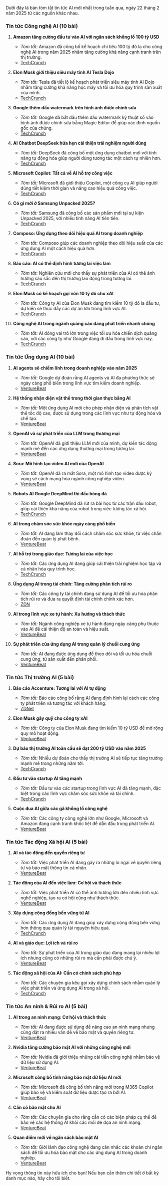 Dưới đây là bản tóm tắt tin tức AI mới nhất trong tuần qua, ngày 22 tháng 2 năm 2025 từ các nguồn khác nhau.

### Tin tức Công nghệ AI (10 bài)

1. **Amazon tăng cường đầu tư vào AI với ngân sách khổng lồ 100 tỷ USD**
   - *Tóm tắt:* Amazon đã công bố kế hoạch chi tiêu 100 tỷ đô la cho công nghệ AI trong năm 2025 nhằm tăng cường khả năng cạnh tranh trên thị trường.
   - [TechCrunch](https://techcrunch.com/category/artificial-intelligence/)
   
2. **Elon Musk giới thiệu siêu máy tính AI Tesla Dojo**
   - *Tóm tắt:* Tesla đã tiết lộ kế hoạch phát triển siêu máy tính AI Dojo nhằm tăng cường khả năng học máy và tối ưu hóa quy trình sản xuất của mình.
   - [TechCrunch](https://techcrunch.com/category/artificial-intelligence/)

3. **Google thêm dấu watermark trên hình ảnh được chỉnh sửa**
   - *Tóm tắt:* Google đã bắt đầu thêm dấu watermark kỹ thuật số vào hình ảnh được chỉnh sửa bằng Magic Editor để giúp xác định nguồn gốc của chúng.
   - [TechCrunch](https://techcrunch.com/category/artificial-intelligence/)

4. **AI Chatbot DeepSeek hứa hẹn cải thiện trải nghiệm người dùng**
   - *Tóm tắt:* DeepSeek đã công bố một ứng dụng chatbot mới với tính năng tự động hóa giúp người dùng tương tác một cách tự nhiên hơn.
   - [TechCrunch](https://techcrunch.com/category/artificial-intelligence/)

5. **Microsoft Copilot: Tất cả về AI hỗ trợ công việc**
   - *Tóm tắt:* Microsoft đã giới thiệu Copilot, một công cụ AI giúp người dùng tiết kiệm thời gian và nâng cao hiệu quả công việc.
   - [TechCrunch](https://techcrunch.com/category/artificial-intelligence/)

6. **Có gì mới ở Samsung Unpacked 2025?**
   - *Tóm tắt:* Samsung đã công bố các sản phẩm mới tại sự kiện Unpacked 2025, với nhiều tính năng AI tiên tiến.
   - [TechCrunch](https://techcrunch.com/category/artificial-intelligence/)

7. **Composo: Ứng dụng theo dõi hiệu quả AI trong doanh nghiệp**
   - *Tóm tắt:* Composo giúp các doanh nghiệp theo dõi hiệu suất của các ứng dụng AI một cách hiệu quả hơn.
   - [TechCrunch](https://techcrunch.com/category/artificial-intelligence/)

8. **Báo cáo: AI có thể định hình tương lai việc làm**
   - *Tóm tắt:* Nghiên cứu mới cho thấy sự phát triển của AI có thể ảnh hưởng sâu sắc đến thị trường lao động trong tương lai.
   - [TechCrunch](https://techcrunch.com/category/artificial-intelligence/)

9. **Elon Musk có kế hoạch gọi vốn 10 tỷ đô cho xAI**
   - *Tóm tắt:* Công ty AI của Elon Musk đang tìm kiếm 10 tỷ đô la đầu tư, dự kiến sẽ thúc đẩy các dự án lớn trong lĩnh vực AI.
   - [TechCrunch](https://techcrunch.com/category/artificial-intelligence/)

10. **Công nghệ AI trong ngành quảng cáo đang phát triển nhanh chóng**
    - *Tóm tắt:* AI đóng vai trò lớn trong việc tối ưu hóa chiến dịch quảng cáo, với các công ty như Google đang đi đầu trong lĩnh vực này.
    - [TechCrunch](https://techcrunch.com/category/artificial-intelligence/)

### Tin tức Ứng dụng AI (10 bài)

1. **AI agents sẽ chiếm lĩnh trong doanh nghiệp vào năm 2025**
   - *Tóm tắt:* Google dự đoán rằng AI agents và AI đa phương thức sẽ ngày càng phổ biến trong lĩnh vực tìm kiếm doanh nghiệp.
   - [VentureBeat](https://venturebeat.com/ai/google-ai-agents-multimodal-ai-enterprise-search-will-dominate-in-2025/)

2. **Hệ thống nhận diện vật thể trong thời gian thực bằng AI**
   - *Tóm tắt:* Một ứng dụng AI mới cho phép nhận diện và phân tích vật thể tốc độ cao, được sử dụng trong các lĩnh vực như tự động hóa và chế tạo.
   - [VentureBeat](https://venturebeat.com/ai/)

3. **OpenAI và sự phát triển của LLM trong thương mại**
   - *Tóm tắt:* OpenAI đã giới thiệu LLM mới của mình, dự kiến tác động mạnh mẽ đến các ứng dụng thương mại trong tương lai.
   - [VentureBeat](https://venturebeat.com/ai/)

4. **Sora: Mô hình tạo video AI mới của OpenAI**
   - *Tóm tắt:* OpenAI đã ra mắt Sora, một mô hình tạo video được kỳ vọng sẽ cách mạng hóa ngành công nghiệp video.
   - [VentureBeat](https://venturebeat.com/ai/the-4-biggest-ai-stories-from-2024-and-one-key-prediction-for-2025/)

5. **Robots AI Google DeepMind thi đấu bóng đá**
   - *Tóm tắt:* Google DeepMind đã rút ra bài học từ các trận đấu robot, giúp cải thiện khả năng của robot trong việc tương tác xã hội.
   - [TechCrunch](https://techcrunch.com/category/artificial-intelligence/)

6. **AI trong chăm sóc sức khỏe ngày càng phổ biến**
   - *Tóm tắt:* AI đang làm thay đổi cách chăm sóc sức khỏe, từ việc chẩn đoán đến quản lý phát bệnh.
   - [VentureBeat](https://venturebeat.com/ai/)

7. **AI hỗ trợ trong giáo dục: Tương lai của việc học**
   - *Tóm tắt:* Các ứng dụng AI đang giúp cải thiện trải nghiệm học tập và cá nhân hóa quy trình học.
   - [TechCrunch](https://techcrunch.com/category/artificial-intelligence/)

8. **Ứng dụng AI trong tài chính: Tăng cường phân tích rủi ro**
   - *Tóm tắt:* Các công ty tài chính đang sử dụng AI để tối ưu hóa phân tích rủi ro và đưa ra quyết định tài chính chính xác hơn.
   - [ZDN](https://www.zdnet.com/topic/artificial-intelligence/)

9. **AI trong lĩnh vực xe tự hành: Xu hướng và thách thức**
   - *Tóm tắt:* Ngành công nghiệp xe tự hành đang ngày càng phụ thuộc vào AI để cải thiện độ an toàn và hiệu suất.
   - [VentureBeat](https://venturebeat.com/ai/)

10. **Sự phát triển của ứng dụng AI trong quản lý chuỗi cung ứng**
    - *Tóm tắt:* AI đang được ứng dụng để theo dõi và tối ưu hóa chuỗi cung ứng, từ sản xuất đến phân phối.
    - [VentureBeat](https://venturebeat.com/ai/)

### Tin tức Thị trường AI (5 bài)

1. **Báo cáo Accenture: Tương lai với AI tự động**
   - *Tóm tắt:* Báo cáo công bố rằng AI đang định hình lại cách các công ty phát triển và tương tác với khách hàng.
   - [ZDNet](https://www.zdnet.com/topic/artificial-intelligence/)

2. **Elon Musk gây quỹ cho công ty xAI**
   - *Tóm tắt:* Công ty của Elon Musk đang tìm kiếm 10 tỷ USD để mở rộng quy mô hoạt động.
   - [VentureBeat](https://venturebeat.com/ai/)

3. **Dự báo thị trường AI toàn cầu sẽ đạt 200 tỷ USD vào năm 2025**
   - *Tóm tắt:* Nhiều dự đoán cho thấy thị trường AI sẽ tiếp tục tăng trưởng mạnh mẽ trong những năm tới.
   - [TechCrunch](https://techcrunch.com/category/artificial-intelligence/)

4. **Đầu tư vào startup AI tăng mạnh**
   - *Tóm tắt:* Đầu tư vào các startup trong lĩnh vực AI đã tăng mạnh, đặc biệt trong các lĩnh vực chăm sóc sức khỏe và tài chính.
   - [TechCrunch](https://techcrunch.com/category/artificial-intelligence/)

5. **Cuộc đua AI giữa các gã khổng lồ công nghệ**
   - *Tóm tắt:* Các công ty công nghệ lớn như Google, Microsoft và Amazon đang cạnh tranh khốc liệt để dẫn đầu trong phát triển AI.
   - [VentureBeat](https://venturebeat.com/ai/)

### Tin tức Tác động Xã hội AI (5 bài)

1. **AI và tác động đến quyền riêng tư**
   - *Tóm tắt:* Việc phát triển AI đang gây ra những lo ngại về quyền riêng tư và bảo mật thông tin cá nhân.
   - [VentureBeat](https://venturebeat.com/ai/)

2. **Tác động của AI đến việc làm: Cơ hội và thách thức**
   - *Tóm tắt:* Việc phát triển AI có thể ảnh hưởng lớn đến nhiều lĩnh vực nghề nghiệp, tạo ra cơ hội cũng như thách thức.
   - [VentureBeat](https://venturebeat.com/ai/)

3. **Xây dựng cộng đồng bền vững từ AI**
   - *Tóm tắt:* Các ứng dụng AI đang giúp xây dựng cộng đồng bền vững hơn thông qua quản lý tài nguyên hiệu quả.
   - [TechCrunch](https://techcrunch.com/category/artificial-intelligence/)

4. **AI và giáo dục: Lợi ích và rủi ro**
   - *Tóm tắt:* Sự phát triển của AI trong giáo dục đang mang lại nhiều lợi ích nhưng cũng có những rủi ro mà cần phải được chú ý.
   - [VentureBeat](https://venturebeat.com/ai/)

5. **Tác động xã hội của AI: Cần có chính sách phù hợp**
   - *Tóm tắt:* Các chuyên gia kêu gọi xây dựng chính sách nhằm quản lý việc phát triển và ứng dụng AI trong xã hội.
   - [TechCrunch](https://techcrunch.com/category/artificial-intelligence/)

### Tin tức An ninh & Rủi ro AI (5 bài)

1. **AI trong an ninh mạng: Cơ hội và thách thức**
   - *Tóm tắt:* AI đang được sử dụng để nâng cao an ninh mạng nhưng cũng đặt ra nhiều vấn đề về bảo mật và quyền riêng tư.
   - [VentureBeat](https://venturebeat.com/ai/cybersecurity-at-ai-speed-agentic-ai-supercharging-soc/)

2. **Nvidia tăng cường bảo mật AI với những công nghệ mới**
   - *Tóm tắt:* Nvidia đã giới thiệu những cải tiến công nghệ nhằm bảo vệ dữ liệu sử dụng AI.
   - [VentureBeat](https://venturebeat.com/ai/nvidia-boosts-agentic-ai-safety-with-nemo-guardrails-promising-better-protection-with-low-latency/)

3. **Microsoft công bố tính năng bảo mật dữ liệu AI mới**
   - *Tóm tắt:* Microsoft đã công bố tính năng mới trong M365 Copilot giúp bảo vệ và kiểm soát dữ liệu được tạo ra bởi AI.
   - [VentureBeat](https://venturebeat.com/ai/microsoft-sets-new-benchmark-in-ai-data-security-with-purview-upgrades/)

4. **Cần có bảo mật cho AI**
   - *Tóm tắt:* Các chuyên gia cho rằng cần có các biện pháp cụ thể để bảo vệ các hệ thống AI khỏi các mối đe dọa an ninh mạng.
   - [VentureBeat](https://venturebeat.com/ai/ai-for-security-is-here-now-we-need-security-for-ai/)

5. **Quan điểm mới về ngân sách bảo mật AI**
   - *Tóm tắt:* Giới lãnh đạo công nghệ đang cân nhắc các khoản chi ngân sách để tối ưu hóa bảo mật cho các ứng dụng AI trong doanh nghiệp.
   - [VentureBeat](https://venturebeat.com/ai/forrester-cybersecurity-budgeting-2025-ciso-fiscal-accountability/)

Hy vọng thông tin này hữu ích cho bạn! Nếu bạn cần thêm chi tiết ở bất kỳ danh mục nào, hãy cho tôi biết.